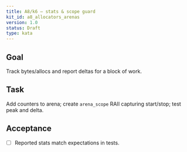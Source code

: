 ```yaml
---
title: A8/k6 — stats & scope guard
kit_id: a8_allocators_arenas
version: 1.0
status: Draft
type: kata
---
```

## Goal
Track bytes/allocs and report deltas for a block of work.
## Task
Add counters to arena; create `arena_scope` RAII capturing start/stop; test peak and delta.
## Acceptance
- [ ] Reported stats match expectations in tests.